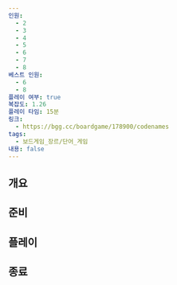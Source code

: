 ```yaml
---
인원:
  - 2
  - 3
  - 4
  - 5
  - 6
  - 7
  - 8
베스트 인원:
  - 6
  - 8
플레이 여부: true
복잡도: 1.26
플레이 타임: 15분
링크:
  - https://bgg.cc/boardgame/178900/codenames
tags:
  - 보드게임_장르/단어_게임
내용: false
---
```

## 개요
## 준비
## 플레이
## 종료